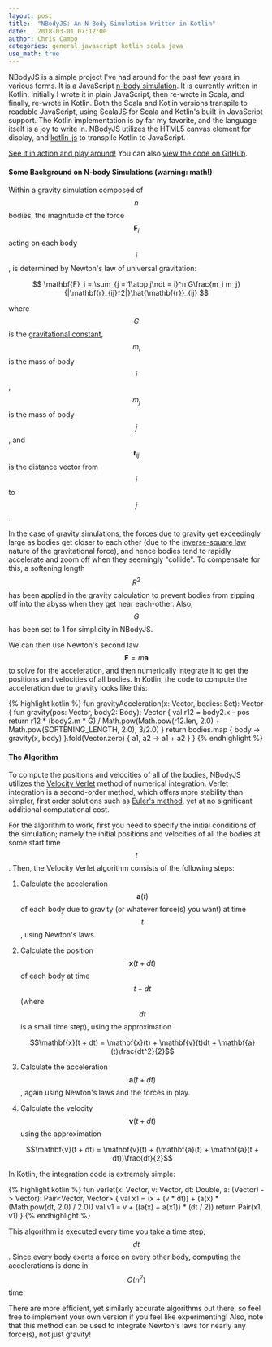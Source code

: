 ```yaml
---
layout: post
title:  "NBodyJS: An N-Body Simulation Written in Kotlin"
date:   2018-03-01 07:12:00
author: Chris Campo
categories: general javascript kotlin scala java
use_math: true
---
```


NBodyJS is a simple project I've had around for the past few years in various forms. It is a JavaScript 
[n-body simulation][nbodysim]. It is currently written in Kotlin. Initially I wrote it in plain JavaScript, then re-wrote
in Scala, and finally, re-wrote in Kotlin. Both the Scala and Kotlin versions transpile to readable JavaScript, using
ScalaJS for Scala and Kotlin's built-in JavaScript support. The Kotlin implementation is by far my favorite, and the 
language itself is a joy to write in. NBodyJS utilizes the HTML5 canvas element for display, and [kotlin-js][kotlinjs] 
to transpile Kotlin to JavaScript.

[See it in action and play around!][nbodyjs] You can also [view the code on GitHub][github].

#### Some Background on N-body Simulations (warning: math!)

Within a gravity simulation composed of $$n$$ bodies, the magnitude of the force $$\mathbf{F}_i$$ acting on each body 
$$i$$, is determined by Newton's law of universal gravitation:

$$
\mathbf{F}_i = \sum_{j = 1\atop j\not = i}^n G\frac{m_i m_j}{|\mathbf{r}_{ij}^2|}\hat{\mathbf{r}}_{ij}
$$

where $$G$$ is the [gravitational constant][gravconst], $$m_i$$ is the mass of body $$i$$, $$m_j$$ is the mass of body
$$j$$, and $$\mathbf{r}_{ij}$$ is the distance vector from $$i$$ to $$j$$.

In the case of gravity simulations, the forces due to gravity get exceedingly large as bodies get closer to each other 
(due to the [inverse-square law][invsqlaw] nature of the gravitational force), and hence bodies tend to rapidly 
accelerate 
and zoom off when they seemingly "collide". To compensate for this, a softening length $$R^2$$ has been applied in the 
gravity calculation to prevent bodies from zipping off into the abyss when they get near each-other. Also, $$G$$ has 
been set to 1 for simplicity in NBodyJS.

We can then use Newton's second law $$\mathbf{F} = m\mathbf{a}$$ to solve for the acceleration, and then numerically 
integrate it to get the positions and velocities of all bodies. In Kotlin, the code to compute the acceleration due 
to gravity looks like this:

{% highlight kotlin %}
fun gravityAcceleration(x: Vector, bodies: Set<Body>): Vector {
  fun gravity(pos: Vector, body2: Body): Vector {
    val r12 = body2.x - pos
    return r12 * (body2.m * G) / Math.pow(Math.pow(r12.len, 2.0) + Math.pow(SOFTENING_LENGTH, 2.0), 3/2.0)
  }
  return bodies.map { body -> gravity(x, body) }.fold(Vector.zero) { a1, a2 -> a1 + a2 }
}
{% endhighlight %}

#### The Algorithm

To compute the positions and velocities of all of the bodies, NBodyJS utilizes the [Velocity Verlet][verlet] method
of numerical integration. Verlet integration is a second-order method, which offers more stability than simpler, 
first order solutions such as [Euler's method][euler], yet at no significant additional computational cost.

For the algorithm to work, first you need to specify the initial conditions of the simulation; namely the initial 
positions and velocities of all the bodies at some start time $$t$$. Then, the Velocity Verlet algorithm consists of 
the following steps:

1. Calculate the acceleration $$\mathbf{a}(t)$$ of each body due to gravity (or whatever force(s) you want) at time 
$$t$$, using Newton's laws.
2. Calculate the position $$\mathbf{x}(t + dt)$$ of each body at time $$t + dt$$ (where $$dt$$ is a small time step), 
using the approximation 
    
    $$\mathbf{x}(t + dt) = \mathbf{x}(t) + \mathbf{v}(t)dt + \mathbf{a}(t)\frac{dt^2}{2}$$
3. Calculate the acceleration $$\mathbf{a}(t + dt)$$, again using Newton's laws and the forces in play.
4. Calculate the velocity $$\mathbf{v}(t + dt)$$ using the approximation 
    
    $$\mathbf{v}(t + dt) = \mathbf{v}(t) + (\mathbf{a}(t) + \mathbf{a}(t + dt))\frac{dt}{2}$$
    
In Kotlin, the integration code is extremely simple:

{% highlight kotlin %}
fun verlet(x: Vector, v: Vector, dt: Double, a: (Vector) -> Vector): Pair<Vector, Vector> {
  val x1 = (x + (v * dt)) + (a(x) * (Math.pow(dt, 2.0) / 2.0))
  val v1 = v + ((a(x) + a(x1)) * (dt / 2))
  return Pair(x1, v1)
}
{% endhighlight %}

This algorithm is executed every time you take a time step, $$dt$$. Since every body exerts a force on every other 
body, computing the accelerations is done in $$O(n^2)$$ time. 

There are more efficient, yet similarly accurate algorithms out there, so feel free to implement your own version if 
you feel like experimenting! Also, note that this method can be used to integrate Newton's laws for nearly any force(s),
not just gravity!

[nbodyjs]: https://www.ccampo.me/NBodyJS/
[github]: https://github.com/ccampo133/NBodyJS
[gravconst]: https://en.wikipedia.org/wiki/Gravitational_constant
[nbodysim]: https://en.wikipedia.org/wiki/N-body_simulation
[verlet]: http://en.wikipedia.org/wiki/Verlet_integration#Velocity_Verlet
[euler]: http://en.wikipedia.org/wiki/Euler_method
[invsqlaw]: https://en.wikipedia.org/wiki/Inverse-square_law
[kotlinjs]: https://kotlinlang.org/docs/tutorials/javascript/kotlin-to-javascript/kotlin-to-javascript.html
